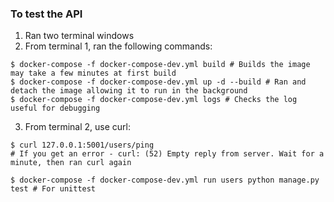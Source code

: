 ### To test the API
1. Ran two terminal windows
2. From terminal 1, ran the following commands:
```
$ docker-compose -f docker-compose-dev.yml build # Builds the image may take a few minutes at first build
$ docker-compose -f docker-compose-dev.yml up -d --build # Ran and detach the image allowing it to run in the background
$ docker-compose -f docker-compose-dev.yml logs # Checks the log useful for debugging
```
3. From terminal 2, use curl:
```
$ curl 127.0.0.1:5001/users/ping 
# If you get an error - curl: (52) Empty reply from server. Wait for a minute, then ran curl again

$ docker-compose -f docker-compose-dev.yml run users python manage.py test # For unittest
```
